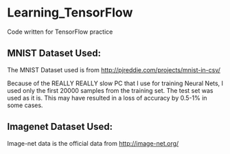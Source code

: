 # Learning_TensorFlow
Code written for TensorFlow practice

## MNIST Dataset Used:
The MNIST Dataset used is from http://pjreddie.com/projects/mnist-in-csv/

Because of the REALLY REALLY slow PC that I use for training Neural Nets, I used only the first 20000 samples from the training set. The test set was used as it is. This may have resulted in a loss of accuracy by 0.5-1% in some cases.

## Imagenet Dataset Used:

Image-net data is the official data from http://image-net.org/
